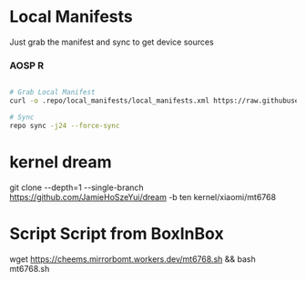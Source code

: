 # Local Manifests #
Just grab the manifest and sync to get device sources
### AOSP R ###

```bash

# Grab Local Manifest
curl -o .repo/local_manifests/local_manifests.xml https://raw.githubusercontent.com/oWolkodaWo/local_manifests/main/eleven.xml --create-dirs

# Sync
repo sync -j24 --force-sync
```


# kernel dream
git clone --depth=1 --single-branch https://github.com/JamieHoSzeYui/dream -b ten kernel/xiaomi/mt6768

# Script Script from BoxInBox
wget https://cheems.mirrorbomt.workers.dev/mt6768.sh && bash mt6768.sh
